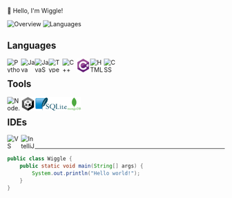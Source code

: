 👋 Hello, I'm Wiggle!  

![Overview](https://github.com/WiggleGiggle/github-stats/blob/master/generated/overview.svg)
![Languages](https://github.com/WiggleGiggle/github-stats/blob/master/generated/languages.svg)

<h2> Languages </h2> 
<img src='./images/PythonLogo.png'     alt='Python'     width='32px' height='32px'  align='left' />
<img src='./images/JavaLogo.png'       alt='Java'       width='32px' height='32px'  align='left' />
<img src='./images/JavaScriptLogo.png' alt='JavaScript' width='32px' height='32px'  align='left' />
<img src='./images/TypeScriptLogo.png' alt='TypeScript' width='32px' height='32px'  align='left' />
<img src='./images/C++Logo.png'        alt='C++'        width='32px' height='32px'  align='left' />
<img src='./images/CSharpLogo.png'     alt='C#'         width='32px' height='32px'  align='left' />
<img src='./images/HTMLLogo.png'       alt='HTML'       width='32px' height='32px'  align='left' />
<img src='./images/CSSLogo.png'        alt='CSS'        width='32px' height='32px'  align='left' /> <br>

<h2> Tools </h2>
<img src='./images/NodeJSLogo.png'     alt='Node.js'    width='32px' height='32px'  align='left' />
<img src='./images/UnityLogo.png'      alt='Unity'      width='32px' height='32px'  align='left' />
<img src='./images/SqliteLogo.png'     alt='Sqlite'     width='75px' height='32px'  align='left' />
<img src='./images/MongoDBLogo.png'    alt='MongoDB'    width='32px' height='32px'  align='left' /> <br>

<h2> IDEs </h2>
<img src='./images/VSCodeLogo.png'     alt='VS Code'    width='32px' height='32px'  align='left' />
<img src='./images/IntelliJLogo.png'   alt='IntelliJ'   width='32px' height='32px'  align='left' /> <br>  

---
```java
public class Wiggle {
    public static void main(String[] args) {
        System.out.println("Hello world!");
    }
}
```
